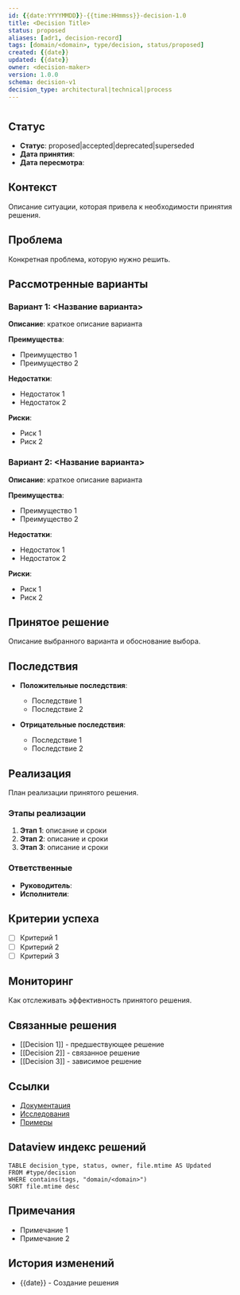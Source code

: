 ```yaml
---
id: {{date:YYYYMMDD}}-{{time:HHmmss}}-decision-1.0
title: <Decision Title>
status: proposed
aliases: [adr1, decision-record]
tags: [domain/<domain>, type/decision, status/proposed]
created: {{date}}
updated: {{date}}
owner: <decision-maker>
version: 1.0.0
schema: decision-v1
decision_type: architectural|technical|process
---
```


# <Decision Title>

## Статус
- **Статус**: proposed|accepted|deprecated|superseded
- **Дата принятия**: <date>
- **Дата пересмотра**: <date>

## Контекст
Описание ситуации, которая привела к необходимости принятия решения.

## Проблема
Конкретная проблема, которую нужно решить.

## Рассмотренные варианты

### Вариант 1: <Название варианта>
**Описание**: краткое описание варианта

**Преимущества**:
- Преимущество 1
- Преимущество 2

**Недостатки**:
- Недостаток 1
- Недостаток 2

**Риски**:
- Риск 1
- Риск 2

### Вариант 2: <Название варианта>
**Описание**: краткое описание варианта

**Преимущества**:
- Преимущество 1
- Преимущество 2

**Недостатки**:
- Недостаток 1
- Недостаток 2

**Риски**:
- Риск 1
- Риск 2

## Принятое решение
Описание выбранного варианта и обоснование выбора.

## Последствия
- **Положительные последствия**:
  - Последствие 1
  - Последствие 2

- **Отрицательные последствия**:
  - Последствие 1
  - Последствие 2

## Реализация
План реализации принятого решения.

### Этапы реализации
1. **Этап 1**: описание и сроки
2. **Этап 2**: описание и сроки
3. **Этап 3**: описание и сроки

### Ответственные
- **Руководитель**: <Name>
- **Исполнители**: <List>

## Критерии успеха
- [ ] Критерий 1
- [ ] Критерий 2
- [ ] Критерий 3

## Мониторинг
Как отслеживать эффективность принятого решения.

## Связанные решения
- [[Decision 1]] - предшествующее решение
- [[Decision 2]] - связанное решение
- [[Decision 3]] - зависимое решение

## Ссылки
- [Документация](link)
- [Исследования](link)
- [Примеры](link)

## Dataview индекс решений
```dataview
TABLE decision_type, status, owner, file.mtime AS Updated
FROM #type/decision
WHERE contains(tags, "domain/<domain>")
SORT file.mtime desc
```

## Примечания
- Примечание 1
- Примечание 2

## История изменений
- {{date}} - Создание решения